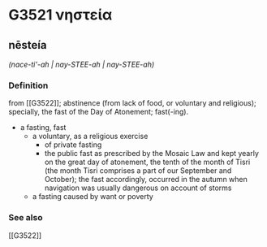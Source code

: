 # G3521 νηστεία

## nēsteía

_(nace-ti'-ah | nay-STEE-ah | nay-STEE-ah)_

### Definition

from [[G3522]]; abstinence (from lack of food, or voluntary and religious); specially, the fast of the Day of Atonement; fast(-ing).

- a fasting, fast
  - a voluntary, as a religious exercise
    - of private fasting
    - the public fast as prescribed by the Mosaic Law and kept yearly on the great day of atonement, the tenth of the month of Tisri (the month Tisri comprises a part of our September and October); the fast accordingly, occurred in the autumn when navigation was usually dangerous on account of storms
  - a fasting caused by want or poverty

### See also

[[G3522]]


